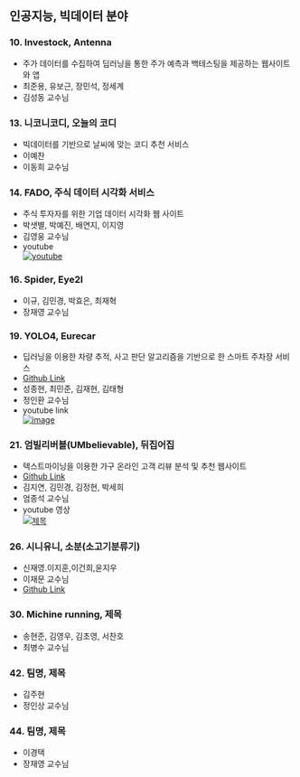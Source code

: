 ## 인공지능, 빅데이터 분야

### 10. Investock, Antenna
- 주가 데이터를 수집하여 딥러닝을 통한 주가 예측과 백테스팅을 제공하는 웹사이트와 앱
- 최준용, 유보근, 장민석, 정세계
- 김성동 교수님

### 13. 니코니코디, 오늘의 코디
- 빅데이터를 기반으로 날씨에 맞는 코디 추천 서비스
- 이예찬
- 이동희 교수님

### 14. FADO, 주식 데이터 시각화 서비스
- 주식 투자자를 위한 기업 데이터 시각화 웹 사이트
- 박샛별, 박예진, 배연지, 이지영
- 김영웅 교수님
- youtube <br/>
 [![youtube](https://img.youtube.com/vi/8RY9T0TfvYc/0.jpg)](https://www.youtube.com/watch?v=8RY9T0TfvYc)


### 16. Spider, Eye2I
- 이규, 김민경, 박효은, 최재혁
- 장재영 교수님

### 19. YOLO4, Eurecar
- 딥러닝을 이용한 차량 추적, 사고 판단 알고리즘을 기반으로 한 스마트 주차장 서비스
- [Github Link](https://github.com/sjh50200/capstone.git)
- 성종현, 최민준, 김재현, 김태형
- 정인환 교수님
- youtube link<br/>
 [![image](https://user-images.githubusercontent.com/68458245/122097516-bbe23d00-ce4a-11eb-815c-2542e6bb7900.png)](https://www.youtube.com/watch?v=makJdGuZ-TE)

### 21. 엄빌리버블(UMbelievable), 뒤집어집
- 텍스트마이닝을 이용한 가구 온라인 고객 리뷰 분석 및 추천 웹사이트 
- [Github Link](https://github.com/Umbelievable)
- 김지연, 김민경, 김정현, 박세희
- 엄종석 교수님
- youtube 영상<br/>
 [![제목](https://img.youtube.com/vi/KlfTK82cCS8/0.jpg)](https://www.youtube.com/watch?v=KlfTK82cCS8)

### 26. 시니유니, 소분(소고기분류기)
- 신재영.이지훈,이건희,윤지우
- 이재문 교수님
- [Github Link](https://github.com/Shinjaeyoung97/BeefClassifier)

### 30. Michine running, 제목
- 송현준, 김영우, 김초영, 서찬호
- 최병수 교수님

### 42. 팀명, 제목
- 김주현
- 정인상 교수님

### 44. 팀명, 제목
- 이경택
- 장재영 교수님
